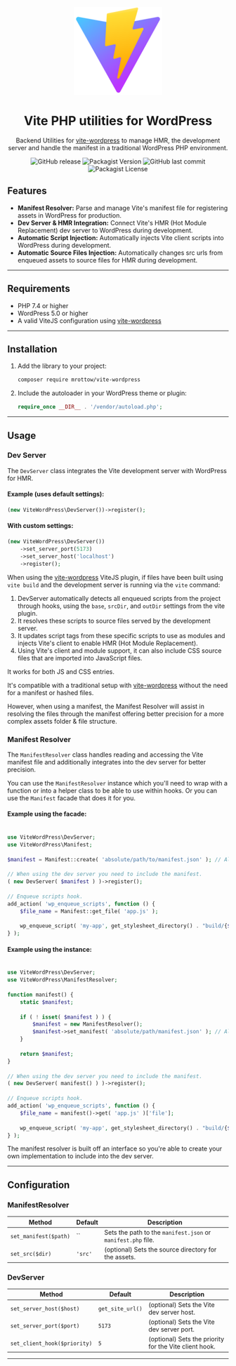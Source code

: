 <div align="center">
  <a href="https://vitejs.dev/">
    <img width="200" height="200" hspace="10" src="https://raw.githubusercontent.com/mrOttoW/vite-wordpress/ef6f4b84aa9da549e9908d8c21513d53dfe020bc/vite-logo.svg" alt="vite logo" />
  </a>
  <h1>Vite PHP utilities for WordPress</h1>
  <p>
Backend Utilities for <a href="https://github.com/mrOttoW/vite-wordpress">vite-wordpress</a> to manage HMR, the development server and handle the manifest in a traditional WordPress PHP environment.
</p>
  <img src="https://img.shields.io/github/v/release/mrOttoW/vite-wordpress-php" alt="GitHub release" />
   <img alt="Packagist Version" src="https://img.shields.io/packagist/v/mrottow/vite-wordpress">
  <img src="https://img.shields.io/github/last-commit/mrOttoW/vite-wordpress-php" alt="GitHub last commit"/>
  <img alt="Packagist License" src="https://img.shields.io/packagist/l/mrottow/vite-wordpress">
</div>

## Features

- **Manifest Resolver:** Parse and manage Vite's manifest file for registering assets in WordPress for production.
- **Dev Server & HMR Integration:** Connect Vite's HMR (Hot Module Replacement) dev server to WordPress during development.
- **Automatic Script Injection:** Automatically injects Vite client scripts into WordPress during development.
- **Automatic Source Files Injection:** Automatically changes src urls from enqueued assets to source files for HMR during development.

---

## Requirements

- PHP 7.4 or higher
- WordPress 5.0 or higher
- A valid ViteJS configuration using <a href="https://github.com/mrOttoW/vite-wordpress">vite-wordpress</a>

---

## Installation

1. Add the library to your project:
   ```bash
   composer require mrottow/vite-wordpress
   ```
2. Include the autoloader in your WordPress theme or plugin:
   ```php
   require_once __DIR__ . '/vendor/autoload.php';
   ```

---

## Usage

### Dev Server
The `DevServer` class integrates the Vite development server with WordPress for HMR.

#### Example (uses default settings):
```php
(new ViteWordPress\DevServer())->register();
```

#### With custom settings:
```php
(new ViteWordPress\DevServer())
    ->set_server_port(5173)
    ->set_server_host('localhost')
    ->register();
```

When using the <a href="https://github.com/mrOttoW/vite-wordpress">vite-wordpress</a> ViteJS plugin, if files have been built using `vite build` and the development server is running via the `vite` command:
1. DevServer automatically detects all enqueued scripts from the project through hooks, using the `base`, `srcDir`, and `outDir` settings from the vite plugin.
2. It resolves these scripts to source files served by the development server.
3. It updates script tags from these specific scripts to use as modules and injects Vite's client to enable HMR (Hot Module Replacement).
4. Using Vite's client and module support, it can also include CSS source files that are imported into JavaScript files.

It works for both JS and CSS entries. 

It's compatible with a traditional setup with <a href="https://github.com/mrOttoW/vite-wordpress">vite-wordpress</a> without the need for a manifest or hashed files. 

However, when using a manifest, the Manifest Resolver will assist in resolving the files through the manifest 
offering better precision for a more complex assets folder & file structure.

### Manifest Resolver
The `ManifestResolver` class handles reading and accessing the Vite manifest file and additionally integrates into the dev server for better precision. 

You can use the `ManifestResolver` instance which you'll need to wrap with a function or into a helper class to be able to use within hooks. Or you can use the `Manifest` facade that does it for you.

#### Example using the facade:
```php

use ViteWordPress\DevServer;
use ViteWordPress\Manifest;

$manifest = Manifest::create( 'absolute/path/to/manifest.json' ); // Also works with a PHP manifest file.

// When using the dev server you need to include the manifest.
( new DevServer( $manifest ) )->register();

// Enqueue scripts hook.
add_action( 'wp_enqueue_scripts', function () {
	$file_name = Manifest::get_file( 'app.js' );

	wp_enqueue_script( 'my-app', get_stylesheet_directory() . "build/{$file_name}" );
} );
```

#### Example using the instance:
```php

use ViteWordPress\DevServer;
use ViteWordPress\ManifestResolver;

function manifest() {
	static $manifest;

	if ( ! isset( $manifest ) ) {
		$manifest = new ManifestResolver();
		$manifest->set_manifest( 'absolute/path/manifest.json' ); // Also works with a PHP manifest file. 
	}

	return $manifest;
}

// When using the dev server you need to include the manifest.
( new DevServer( manifest() ) )->register();

// Enqueue scripts hook.
add_action( 'wp_enqueue_scripts', function () {
	$file_name = manifest()->get( 'app.js' )['file'];

	wp_enqueue_script( 'my-app', get_stylesheet_directory() . "build/{$file_name}" );
} );
```

The manifest resolver is built off an interface so you're able to create your own implementation to include into the dev server.

---

## Configuration

### ManifestResolver
| Method                | Default | Description                                                  |
|-----------------------|---------|--------------------------------------------------------------|
| `set_manifest($path)` | ``      | Sets the path to the `manifest.json` or `manifest.php` file. |
| `set_src($dir)`       | `'src'` | (optional) Sets the source directory for the assets.         |

### DevServer
| Method                      | Default        | Description                                            |
|-----------------------------|----------------|--------------------------------------------------------|
| `set_server_host($host)`    | `get_site_url()` | (optional) Sets the Vite dev server host.              |
| `set_server_port($port)`    | `5173`         | (optional) Sets the Vite dev server port.              |
| `set_client_hook($priority)`| `5`            | (optional) Sets the priority for the Vite client hook. |

---
